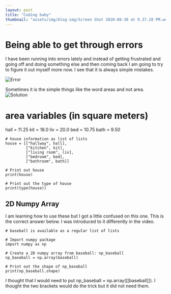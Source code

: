 ```yaml
---
layout: post
title: "Coding baby"
thumbnail: "assets/img/blog-img/Screen Shot 2020-08-30 at 9.37.28 PM.webp"
---
```


# Being able to get through errors 

I have been running into errors lately and instead of getting frustrated and going off and doing something else and then coming back I am going to 
try to figure it out myself more now.  I see that it is always simple mistakes.  

![Error]({{site.url}}{{site.baseurl}}/assets/img/blog-img/Screen%20Shot%202020-07-19%20at%202.10.55%20PM.png)


Sometimes it is the simple things like the word areas and not area. 
![Solution]({{site.url}}{{site.baseurl}}/assets/img/blog-img/Screen%20Shot%202020-07-19%20at%202.10.55%20PM.png)

# area variables (in square meters)
hall = 11.25
kit = 18.0
liv = 20.0
bed = 10.75
bath = 9.50

```
# house information as list of lists
house = [["hallway", hall],
         ["kitchen", kit],
         ["living room", liv],
         ["bedroom", bed],
         ["bathroom", bath]]

# Print out house
print(house)

# Print out the type of house
print(type(house))
```
## 2D Numpy Array 

I am learning how to use these but I got a little confused on this one.  This is the correct answer below.  I was introduced to it differently in the video. 

```
# baseball is available as a regular list of lists

# Import numpy package
import numpy as np

# Create a 2D numpy array from baseball: np_baseball
np_baseball = np.array(baseball)

# Print out the shape of np_baseball
print(np_baseball.shape)
```
I thought that I would need to put np_baseball = np.array([[baseball]]).  I thought the two brackets would do the trick but it did not need them. 
